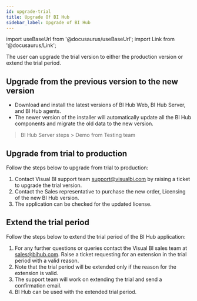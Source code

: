 ```yaml
---
id: upgrade-trial
title: Upgrade Of BI Hub
sidebar_label: Upgrade of BI Hub
---
```


import useBaseUrl from '@docusaurus/useBaseUrl';
import Link from '@docusaurus/Link';

The user can upgrade the trial version to either the production version or extend the trial period.

## Upgrade from the previous version to the new version

* <Link to={useBaseUrl('docs/installation-guide/download-bihub')}>Download</Link> and install the latest versions of BI Hub Web, BI Hub Server, and BI Hub agents.
* The newer version of the installer will automatically update all the BI Hub components and migrate the old data to the new version.
> BI Hub Server steps > Demo from Testing team

## Upgrade from trial to production

Follow the steps below to upgrade from trial to production:
1. Contact Visual BI support team support@visualbi.com by raising a ticket to upgrade the trial version.
1. Contact the Sales representative to purchase the new order, Licensing of the new BI Hub version.
1. The application can be checked for the updated license.

## Extend the trial period

Follow the steps below to extend the trial period of the BI Hub application:

1. For any further questions or queries contact the Visual BI sales team at sales@bihub.com. Raise a ticket requesting for an extension in the trial period with a valid reason.
1. Note that the trial period will be extended only if the reason for the extension is valid.
1. The support team will work on extending the trial and send a confirmation email.
1. BI Hub can be used with the extended trial period.